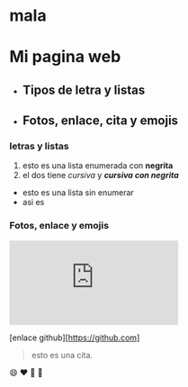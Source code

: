 # mala

# Mi pagina web

- ## Tipos de letra y listas
- ## Fotos, enlace, cita y emojis

### letras y listas

1. esto es una lista enumerada con **negrita**
2. el dos tiene *cursiva* y ***cursiva con negrita***

- esto es una lista sin enumerar
- asi es

### Fotos, enlace y emojis

![foto de gato](https://www.verdeesvida.es/inc/timthumb.php?src=/files/reportage/11042015103647_iStock_Gato%20bengali%20Andreas%20Krappweiss.jpg&w=800)

[enlace github][https://github.com]

> esto es una cita.

:smile: :heart: :rocket: :tada:
